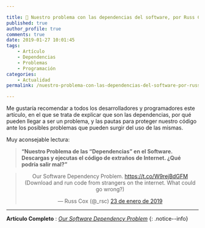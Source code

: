 ```yaml
---

title: 📰 Nuestro problema con las dependencias del software, por Russ Cox
published: true
author_profile: true
comments: true
date: 2019-01-27 10:01:45
tags:
    - Artículo
    - Dependencias
    - Problemas
    - Programación
categories:
    - Actualidad
permalink: /nuestro-problema-con-las-dependencias-del-software-por-russ-cox

---
```


Me gustaría recomendar a todos los desarrolladores y programadores este artículo, en el que se trata de explicar que son las dependencias, por qué pueden llegar a ser un problema, y las pautas para proteger nuestro código ante los posibles problemas que pueden surgir del uso de las mismas.

Muy aconsejable lectura:

> **“Nuestro Problema de las “Dependencias” en el Software. Descargas y ejecutas el código de extraños de Internet. ¿Qué podría salir mal?”**

<center>
<blockquote data-lang="es">
<p dir="ltr" lang="en">Our Software Dependency Problem. <a href="https://t.co/W9rejBdGFM">https://t.co/W9rejBdGFM</a><br>
(Download and run code from strangers on the internet. What could go wrong?)</p>
<p>— Russ Cox (@_rsc) <a href="https://twitter.com/_rsc/status/1088109141409837063?ref_src=twsrc%5Etfw">23 de enero de 2019</a></p>
</blockquote>
<p><script async src="https://platform.twitter.com/widgets.js" charset="utf-8"></script></p>
</center>

***

**Artículo Completo** : _[Our Software Dependency Problem](https://kutt.it/dependenciasdelsoftware)_
{: .notice--info}